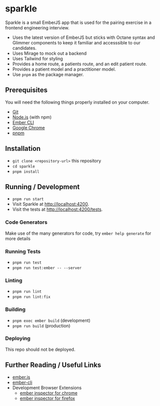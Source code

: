 # sparkle

Sparkle is a small EmberJS app that is used for the pairing exercise in a frontend engineering interview.

- Uses the latest version of EmberJS but sticks with Octane syntax and Glimmer components to keep it familiar and accesssible to our candidates.
- Uses Mirage to mock out a backend
- Uses Tailwind for styling
- Provides a home route, a patients route, and an edit patient route.
- Provides a patient model and a practitioner model.
- Use `pnpm` as the package manager.

## Prerequisites

You will need the following things properly installed on your computer.

- [Git](https://git-scm.com/)
- [Node.js](https://nodejs.org/) (with npm)
- [Ember CLI](https://cli.emberjs.com/release/)
- [Google Chrome](https://google.com/chrome/)
- [pnpm](https://pnpm.io/)

## Installation

- `git clone <repository-url>` this repository
- `cd sparkle`
- `pnpm install`

## Running / Development

- `pnpm run start`
- Visit Sparkle at [http://localhost:4200](http://localhost:4200).
- Visit the tests at [http://localhost:4200/tests](http://localhost:4200/tests).

### Code Generators

Make use of the many generators for code, try `ember help generate` for more details

### Running Tests

- `pnpm run test`
- `pnpm run test:ember -- --server`

### Linting

- `pnpm run lint`
- `pnpm run lint:fix`

### Building

- `pnpm exec ember build` (development)
- `pnpm run build` (production)

### Deploying

This repo should not be deployed.

## Further Reading / Useful Links

- [ember.js](https://emberjs.com/)
- [ember-cli](https://cli.emberjs.com/release/)
- Development Browser Extensions
  - [ember inspector for chrome](https://chrome.google.com/webstore/detail/ember-inspector/bmdblncegkenkacieihfhpjfppoconhi)
  - [ember inspector for firefox](https://addons.mozilla.org/en-US/firefox/addon/ember-inspector/)
